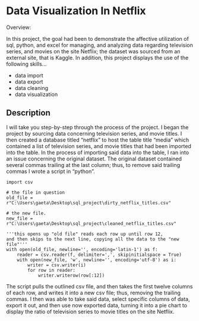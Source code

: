 # Data Visualization In Netflix

Overview:

In this project, the goal had been to demonstrate the affective utilization of sql, python, and excel for managing, and analyzing data regarding television series, and movies on the site Netflix; the dataset was sourced from an external site, that is Kaggle. In addition, this project displays the use of the following skills...

* data import
* data export
* data cleaning
* data visualization


## Description

I will take you step-by-step through the process of the project. I began the project by sourcing data concerning television series, and movie titles. I then created a database titled “netflix” to host the table title “media” which contained a list of television series, and movie titles that had been imported into the table. In the process of importing said data into the table, I ran into an issue concerning the original dataset. The original dataset contained several commas trailing at the last column; thus, to remove said trailing commas I wrote a script in “python”.

```
import csv

# the file in question
old_file = r"C:\Users\gaeta\Desktop\sql_project\dirty_netflix_titles.csv"

# the new file.
new_file = r"C:\Users\gaeta\Desktop\sql_project\cleaned_netflix_titles.csv"

'''this opens up "old file" reads each row up until row 12, 
and then skips to the next line, copying all the data to the "new file"'''
with open(old_file, newline='', encoding='latin-1') as f:
    reader = csv.reader(f, delimiter=',', skipinitialspace = True)
    with open(new_file, 'w', newline='', encoding='utf-8') as i:
        writer = csv.writer(i)
        for row in reader:    
            writer.writerow(row[:12])
```

The script pulls the outlined csv file, and then takes the first twelve columns of each row, and writes it into a new csv file; thus, removing the trailing commas. I then was able to take said data, select specific columns of data, export it out, and then use now exported data, turning it into a pie chart to display the ratio of television series to movie titles on the site Netflix.


